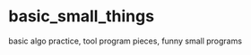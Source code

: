 basic_small_things
==================

basic algo practice, tool program pieces, funny small programs